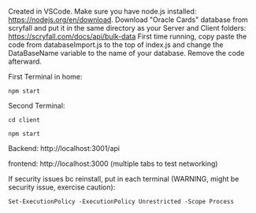 Created in VSCode. Make sure you have node.js installed: https://nodejs.org/en/download. 
Download "Oracle Cards" database from scryfall and put it in the same directory as your Server and Client folders: https://scryfall.com/docs/api/bulk-data
First time running, copy paste the code from databaseImport.js to the top of index.js and change the DataBaseName variable to the name of your database. Remove the code afterward.

First Terminal in home:

    npm start

Second Terminal:

    cd client

    npm start

Backend:    http://localhost:3001/api

frontend:   http://localhost:3000 (multiple tabs to test networking)


If security issues bc reinstall, put in each terminal (WARNING, might be security issue, exercise caution):

    Set-ExecutionPolicy -ExecutionPolicy Unrestricted -Scope Process
